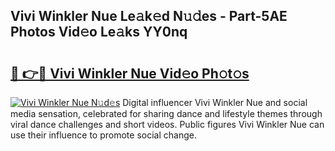 ## Vivi Winkler Nue Le𝚊k𝚎d N𝚞𝚍es - Part-5AE Photos Vid𝚎o Le𝚊ks YY0nq

# <h2><a href="http://fb1fh4.evod.top/?m=Vivi+Winkler+Nue">🔗 👉🔴 Vivi Winkler Nue Vid𝚎o Ph𝚘t𝚘s</a></h2>

[![Vivi Winkler Nue N𝚞d𝚎s](https://i.imgur.com/8V9OHl7.gif)](http://fb1fh4.evod.top/?m=Vivi+Winkler+Nue)
Digital influencer Vivi Winkler Nue and social media sensation, celebrated for sharing dance and lifestyle themes through viral dance challenges and short videos. Public figures Vivi Winkler Nue can use their influence to promote social change. 
